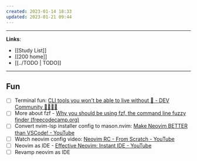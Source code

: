 ```yaml
---
created: 2023-01-14 18:33
updated: 2023-01-21 09:44
---
```

---
**Links**: 
- [[Study List]]
- [[200 home]]
- [[../TODO | TODO]] 

---
## Fun
- [ ] Terminal fun: [CLI tools you won't be able to live without 🔧 - DEV Community 👩‍💻👨‍💻](https://dev.to/lissy93/cli-tools-you-cant-live-without-57f6)
- [ ] More about fzf - [Why you should be using fzf, the command line fuzzy finder (freecodecamp.org)](https://www.freecodecamp.org/news/fzf-a-command-line-fuzzy-finder-missing-demo-a7de312403ff/)
- [ ] Convert nvim-lsp installer config to mason.nvim: [Make Neovim BETTER than VSCode! - YouTube](https://www.youtube.com/watch?v=lpQMeFph1RE)
- [ ] Watch neovim config video: [Neovim RC - From Scratch - YouTube](https://www.youtube.com/watch?v=w7i4amO_zaE)
- [ ] Neovim as IDE - [Effective Neovim: Instant IDE - YouTube](https://www.youtube.com/watch?v=stqUbv-5u2s)
- [ ] Revamp neovim as IDE